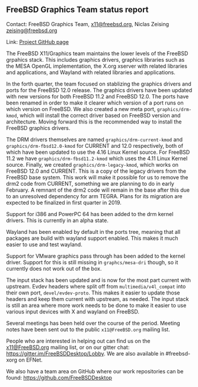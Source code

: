 ## FreeBSD Graphics Team status report ##

Contact: FreeBSD Graphics Team, <x11@freebsd.org>, Niclas Zeising <zeising@freebsd.org>

Link:	 [Project GitHub page](https://github.com/FreeBSDDesktop)

The FreeBSD X11/Graphics team maintains the lower levels of the FreeBSD grpahics stack.
This includes graphics drivers, graphics libraries such as the
MESA OpenGL implementation, the X.org xserver with related libraries and
applications, and Wayland with related libraries and applications.

In the forth quarter, the team focused on stablizing the graphics drivers and ports for the FreeBSD 12.0 release.
The graphics drivers have been updated with new versions for both FreeBSD 11.2 and FreeBSD 12.0. The ports have been renamed in order to make it clearer which version of a port runs on which version on FreeBSD.
We also created a new meta port, `graphics/drm-kmod`, which will install the correct driver based on FreeBSD version and architecture.  Moving forward this is the recommended way to install the FreeBSD graphics drivers.

The DRM drivers themselves are named `graphics/drm-current-kmod` and `graphics/drm-fbsd12.0-kmod` for CURRENT and 12.0 respectively, both of which have been updated to use the 4.16 Linux Kernel source.
For FreeBSD 11.2 we have `graphics/drm-fbsd11.2-kmod` which uses the 4.11 Linux Kernel source.
Finally, we created `graphics/drm-legacy-kmod`, which works on FreeBSD 12.0 and CURRENT.  This is a copy of the legacy drivers from the FreeBSD base system.
This work will make it possible for us to remove the drm2 code from CURRENT,
something we are planning to do in early February.
A remnant of the drm2 code will remain in the base after this due to an unresolved dependency for arm TEGRA.
Plans for its migration are expected to be finalized in first quarter in 2019.

Support for i386 and PowerPC 64 has been added to the drm kernel drivers.
This is currently in an alpha state.

Wayland has been enabled by default in the ports tree, meaning that all packages are build with wayland support enabled.
This makes it much easier to use and test wayland.

Support for VMware graphics pass through has been added to the kernel driver.
Support for this is still missing in `graphcs/mesa-dri` though, so it currently does not work out of the box.

The input stack has been updated and is now for the most part current with upstream.
Evdev headers where split off from `multimedia/v4l_compat` into their own port, `devel/evdev-proto`.
This makes it easier to update those headers and keep them current with upstream, as needed.
The input stack is still an area where more work needs to be done to make it easier to use various input devices with X and wayland on FreeBSD.

Several meetings has been held over the course of the period.
Meeting notes have been sent out to the public `x11@FreeBSD.org` mailing list.

People who are interested in helping out can find us on the x11@FreeBSD.org
mailing list, or on our gitter chat: https://gitter.im/FreeBSDDesktop/Lobby.  We
are also available in #freebsd-xorg on EFNet.

We also have a team area on GitHub where our work repositories can be found:
https://github.com/FreeBSDDesktop
